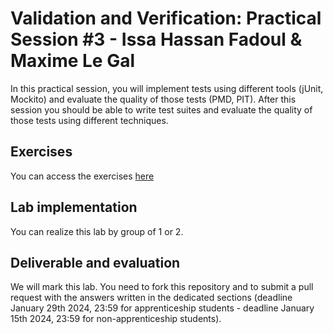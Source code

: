 # Validation and Verification: Practical Session #3 - Issa Hassan Fadoul & Maxime Le Gal

In this practical session, you will implement tests using different tools (jUnit, Mockito) and evaluate the quality of those tests (PMD, PIT).
After this session you should be able to write test suites and evaluate the quality of those tests using different techniques.

## Exercises

You can access the exercises [here](sujet.md)

## Lab implementation

You can realize this lab by group of 1 or 2. 

## Deliverable and evaluation

We will mark this lab. You need to fork this repository and to submit a pull request with the answers written in the dedicated sections (deadline January 29th 2024, 23:59 for apprenticeship students - deadline January 15th 2024, 23:59 for non-apprenticeship students).
